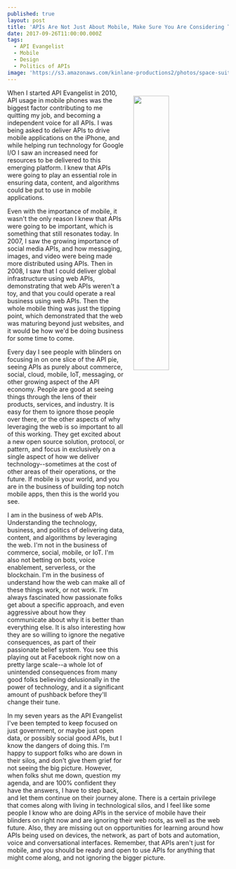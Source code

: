 ```yaml
---
published: true
layout: post
title: 'APIs Are Not Just About Mobile, Make Sure You Are Considering The Bigger Picture'
date: 2017-09-26T11:00:00.000Z
tags:
  - API Evangelist
  - Mobile
  - Design
  - Politics of APIs
image: 'https://s3.amazonaws.com/kinlane-productions2/photos/space-suit.jpg'
---
```

<p><img src="https://s3.amazonaws.com/kinlane-productions2/photos/space-suit.jpg" align="right" width="40%" style="padding: 15px;" /></p>When I started API Evangelist in 2010, API usage in mobile phones was the biggest factor contributing to me quitting my job, and becoming a independent voice for all APIs. I was being asked to deliver APIs to drive mobile applications on the iPhone, and while helping run technology for Google I/O I saw an increased need for resources to be delivered to this emerging platform. I knew that APIs were going to play an essential role in ensuring data, content, and algorithms could be put to use in mobile applications.

Even with the importance of mobile, it wasn't the only reason I knew that APIs were going to be important, which is something that still resonates today. In 2007, I saw the growing importance of social media APIs, and how messaging, images, and video were being made more distributed using APIs. Then in 2008, I saw that I could deliver global infrastructure using web APIs, demonstrating that web APIs weren't a toy, and that you could operate a real business using web APIs. Then the whole mobile thing was just the tipping point, which demonstrated that the web was maturing beyond just websites, and it would be how we'd be doing business for some time to come.

Every day I see people with blinders on focusing in on one slice of the API pie, seeing APIs as purely about commerce, social, cloud, mobile, IoT, messaging, or other growing aspect of the API economy. People are good at seeing things through the lens of their products, services, and industry. It is easy for them to ignore those people over there, or the other aspects of why leveraging the web is so important to all of this working. They get excited about a new open source solution, protocol, or pattern, and focus in exclusively on a single aspect of how we deliver technology--sometimes at the cost of other areas of their operations, or the future. If mobile is your world, and you are in the business of building top notch mobile apps, then this is the world you see.

I am in the business of web APIs. Understanding the technology, business, and politics of delivering data, content, and algorithms by leveraging the web. I'm not in the business of commerce, social, mobile, or IoT. I'm also not betting on bots, voice enablement, serverless, or the blockchain. I'm in the business of understand how the web can make all of these things work, or not work. I'm always fascinated how passionate folks get about a specific approach, and even aggressive about how they communicate about why it is better than everything else. It is also interesting how they are so willing to ignore the negative consequences, as part of their passionate belief system. You see this playing out at Facebook right now on a pretty large scale--a whole lot of unintended consequences from many good folks believing delusionally in the power of technology, and it a significant amount of pushback before they'll change their tune.

In my seven years as the API Evangelist I've been tempted to keep focused on just government, or maybe just open data, or possibly social good APIs, but I know the dangers of doing this. I'm happy to support folks who are down in their silos, and don't give them grief for not seeing the big picture. However, when folks shut me down, question my agenda, and are 100% confident they have the answers, I have to step back, and let them continue on their journey alone. There is a certain privilege that comes along with living in technological silos, and I feel like some people I know who are doing APIs in the service of mobile have their blinders on right now and are ignoring their web roots, as well as the web future. Also, they are missing out on opportunities for learning around how APIs being used on devices, the network, as part of bots and automation, voice and conversational interfaces. Remember, that APIs aren't just for mobile, and you should be ready and open to use APIs for anything that might come along, and not ignoring the bigger picture.
